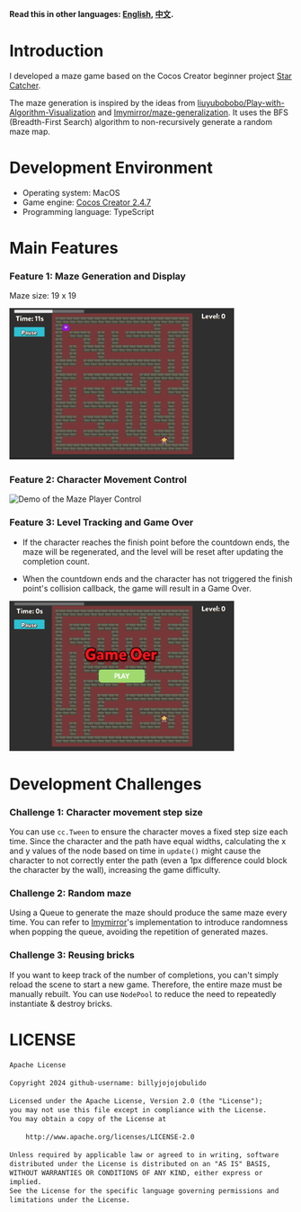 **Read this in other languages: [English](README.md), [中文](README_zh.md).**

# Introduction

I developed a maze game based on the Cocos Creator beginner project [Star Catcher](https://github.com/cocos-creator/cocos-tutorial-first-game).

The maze generation is inspired by the ideas from [liuyubobobo/Play-with-Algorithm-Visualization](https://github.com/liuyubobobo/Play-with-Algorithm-Visualization/tree/master/06-Maze-Generalization) and [Imymirror/maze-generalization](https://github.com/Imymirror/maze-generalization). It uses the BFS (Breadth-First Search) algorithm to non-recursively generate a random maze map.

# Development Environment

- Operating system: MacOS
- Game engine: [Cocos Creator 2.4.7](https://www.cocos.com/creator)
- Programming language: TypeScript

# Main Features

### Feature 1: Maze Generation and Display

Maze size: 19 x 19

<img src="./img/maze-display.png" alt="Demo of the Maze Display" width="400">

### Feature 2: Character Movement Control

<img src="./img/maze-play-demo.gif" alt="Demo of the Maze Player Control" width="500">

### Feature 3: Level Tracking and Game Over

- If the character reaches the finish point before the countdown ends, the maze will be regenerated, and the level will be reset after updating the completion count.

- When the countdown ends and the character has not triggered the finish point's collision callback, the game will result in a Game Over.

<img src="./img/maze-game-over.png" alt="Demo of Game Over" width="400">

# Development Challenges

### Challenge 1: Character movement step size

You can use `cc.Tween` to ensure the character moves a fixed step size each time. Since the character and the path have equal widths, calculating the x and y values of the node based on time in `update()` might cause the character to not correctly enter the path (even a 1px difference could block the character by the wall), increasing the game difficulty.

### Challenge 2: Random maze

Using a Queue to generate the maze should produce the same maze every time. You can refer to [Imymirror](https://github.com/Imymirror/maze-generalization)'s implementation to introduce randomness when popping the queue, avoiding the repetition of generated mazes.

### Challenge 3: Reusing bricks

If you want to keep track of the number of completions, you can't simply reload the scene to start a new game. Therefore, the entire maze must be manually rebuilt. You can use `NodePool` to reduce the need to repeatedly instantiate & destroy bricks.

# LICENSE

```
Apache License

Copyright 2024 github-username: billyjojojobulido

Licensed under the Apache License, Version 2.0 (the "License");
you may not use this file except in compliance with the License.
You may obtain a copy of the License at

    http://www.apache.org/licenses/LICENSE-2.0

Unless required by applicable law or agreed to in writing, software
distributed under the License is distributed on an "AS IS" BASIS,
WITHOUT WARRANTIES OR CONDITIONS OF ANY KIND, either express or implied.
See the License for the specific language governing permissions and
limitations under the License.
```
